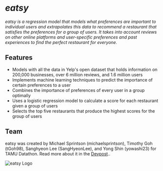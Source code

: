 # *eatsy*

*eatsy is a regression model that models what preferences are important to individual users and extrapolates this data to recommend a restaurant that satisfies the preferences for a group of users. It takes into account reviews on other online platforms and user-specific preferences and past experiences to find the perfect restaurant for everyone.* 

## Features
* Models with all the data in Yelp's open dataset that holds information on 200,000 businesses, over 6 million reviews, and 1.6 million users
* Implements machine learning techniques to predict the importance of certain preferences to a user
* Combines the importance of preferences of every user in a group optimally
* Uses a logistic regression model to calculate a score for each restaurant given a group of users
* Selects the top five restaurants that produce the highest scores for the group of users

## Team
eatsy was created by Michael Sprintson (michaelsprintson), Timothy Goh (tGoh98), Sanghyeon Lee (SangHyeonLee), and Yong Shin (yowashi23) for TAMU Datathon. Read more about it in the [Devpost](https://devpost.com/software/eatsy)..

![eatsy Logo](https://github.com/tGoh98/eatsy/static/images/logo.png)
